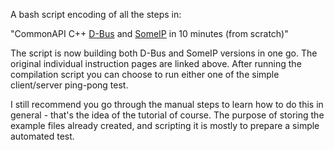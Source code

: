 A bash script encoding of all the steps in:

"CommonAPI C++
[D-Bus](https://at.projects.genivi.org/wiki/pages/viewpage.action?pageId=5472316)
and
[SomeIP](https://at.projects.genivi.org/wiki/pages/viewpage.action?pageId=5472320)
in 10 minutes (from scratch)"

The script is now building both D-Bus and SomeIP versions in one go.  The
original individual instruction pages are linked above.  After running the
compilation script you can choose to run either one of the simple
client/server ping-pong test.

I still recommend you go through the manual steps to learn how to do this
in general - that's the idea of the tutorial of course.  The purpose of
storing the example files already created, and scripting it is mostly to
prepare a simple automated test.


